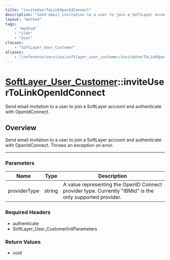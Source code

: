 ```yaml
---
title: "inviteUserToLinkOpenIdConnect"
description: "Send email invitation to a user to join a SoftLayer account and authenticate with OpenIdConnect. Throws an exception on... "
layout: "method"
tags:
    - "method"
    - "sldn"
    - "User"
classes:
    - "SoftLayer_User_Customer"
aliases:
    - "/reference/services/softlayer_user_customer/inviteUserToLinkOpenIdConnect"
---
```

# [SoftLayer_User_Customer](/reference/services/SoftLayer_User_Customer)::inviteUserToLinkOpenIdConnect

Send email invitation to a user to join a SoftLayer account and authenticate with OpenIdConnect.


## Overview 
Send email invitation to a user to join a SoftLayer account and authenticate with OpenIdConnect. Throws an exception on error. 

-----

### Parameters 
|Name | Type | Description |
| --- | --- | --- |
|providerType| string| A value representing the OpenID Connect provider type. Currently "IBMid" is the only supported provider.|


### Required Headers
* authenticate
* SoftLayer_User_CustomerInitParameters


### Return Values
* void




